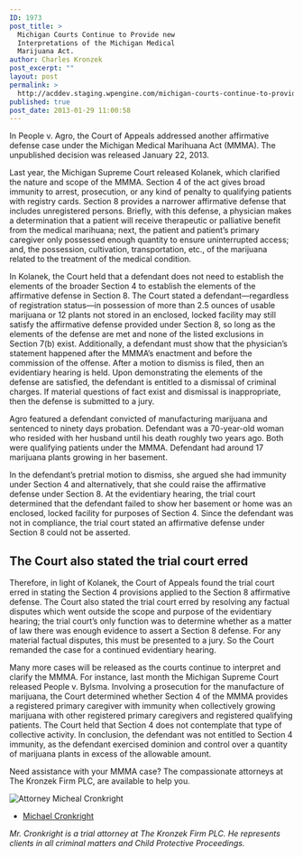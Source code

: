 ```yaml
---
ID: 1973
post_title: >
  Michigan Courts Continue to Provide new
  Interpretations of the Michigan Medical
  Marijuana Act.
author: Charles Kronzek
post_excerpt: ""
layout: post
permalink: >
  http://acddev.staging.wpengine.com/michigan-courts-continue-to-provide-new-interpretations-of-the-michigan-medical-marijuana-act.html
published: true
post_date: 2013-01-29 11:00:58
---
```

In People v. Agro, the Court of Appeals addressed another affirmative defense case under the Michigan Medical Marihuana Act (MMMA). The unpublished decision was released January 22, 2013. 

Last year, the Michigan Supreme Court released Kolanek, which clarified the nature and scope of the MMMA. Section 4 of the act gives broad immunity to arrest, prosecution, or any kind of penalty to qualifying patients with registry cards. Section 8 provides a narrower affirmative defense that includes unregistered persons. Briefly, with this defense, a physician makes a determination that a patient will receive therapeutic or palliative benefit from the medical marihuana; next, the patient and patient’s primary caregiver only possessed enough quantity to ensure uninterrupted access; and, the possession, cultivation, transportation, etc., of the marijuana related to the treatment of the medical condition. 

In Kolanek, the Court held that a defendant does not need to establish the elements of the broader Section 4 to establish the elements of the affirmative defense in Section 8. The Court stated a defendant—regardless of registration status—in possession of more than 2.5 ounces of usable marijuana or 12 plants not stored in an enclosed, locked facility may still satisfy the affirmative defense provided under Section 8, so long as the elements of the defense are met and none of the listed exclusions in Section 7(b) exist. Additionally, a defendant must show that the physician’s statement happened after the MMMA’s enactment and before the commission of the offense.  After a motion to dismiss is filed, then an evidentiary hearing is held. Upon demonstrating the elements of the defense are satisfied, the defendant is entitled to a dismissal of criminal charges. If material questions of fact exist and dismissal is inappropriate, then the defense is submitted to a jury. 

Agro featured a defendant convicted of manufacturing marijuana and sentenced to ninety days probation. Defendant was a 70-year-old woman who resided with her husband until his death roughly two years ago. Both were qualifying patients under the MMMA. Defendant had around 17 marijuana plants growing in her basement. 

In the defendant’s pretrial motion to dismiss, she argued she had immunity under Section 4 and alternatively, that she could raise the affirmative defense under Section 8. At the evidentiary hearing, the trial court determined that the defendant failed to show her basement or home was an enclosed, locked facility for purposes of Section 4. Since the defendant was not in compliance, the trial court stated an affirmative defense under Section 8 could not be asserted. 


<h2>The Court also stated the trial court erred</h2>

Therefore, in light of Kolanek, the Court of Appeals found the trial court erred in stating the Section 4 provisions applied to the Section 8 affirmative defense. The Court also stated the trial court erred by resolving any factual disputes which went outside the scope and purpose of the evidentiary hearing; the trial court’s only function was to determine whether as a matter of law there was enough evidence to assert a Section 8 defense. For any material factual disputes, this must be presented to a jury. So the Court remanded the case for a continued evidentiary hearing. 

Many more cases will be released as the courts continue to interpret and clarify the MMMA. For instance, last month the Michigan Supreme Court released People v. Bylsma. Involving a prosecution for the manufacture of marijuana, the Court determined whether Section 4 of the MMMA provides a registered primary caregiver with immunity when collectively growing marijuana with other registered primary caregivers and registered qualifying patients.  The Court held that Section 4 does not contemplate that type of collective activity. In conclusion, the defendant was not entitled to Section 4 immunity, as the defendant exercised dominion and control over a quantity of marijuana plants in excess of the allowable amount. 

Need assistance with your MMMA case? The compassionate attorneys at The Kronzek Firm PLC, are available to help you.

<img src="http://acddev.staging.wpengine.com/images/Cronkright.png" alt="Attorney Micheal Cronkright" />

- <a href="http://acddev.staging.wpengine.com/Trial-Attorneys.html#1">Michael Cronkright</a>

<em>Mr. Cronkright is a trial attorney at The Kronzek Firm PLC. He represents clients in all criminal matters and Child Protective Proceedings.</em>